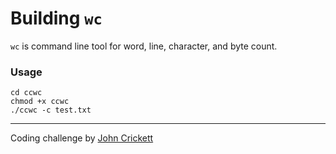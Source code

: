 # Building `wc`

`wc` is command line tool for word, line, character, and byte count.

### Usage
```
cd ccwc
chmod +x ccwc
./ccwc -c test.txt
```

---
Coding challenge by [John Crickett](https://codingchallenges.fyi/challenges/intro)
